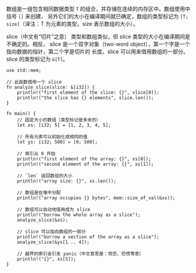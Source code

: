 数组是一组包含相同数据类型 `T` 的组合，并存储在连续的内存区中。数组使用中括号 `[]` 来创建，
另外它们的大小在编译期间就已确定，数组的类型标记为 `[T; size]`（译注：T 为元素的类型，size
表示数组的大小）。

slice（中文有“切片”之意） 类型和数组类似，但 slice 类型的大小在编译期间是不确定的。相反，
slice 是一个双字对象（two-word object），第一个字是一个指向数据的指针，第二个字是切片的
长度。slice 可以用来借用数组的一部分。slice 的类型标记为 `&[T]`。

```rust,editable
use std::mem;

// 此函数借用一个 slice
fn analyze_slice(slice: &[i32]) {
    println!("first element of the slice: {}", slice[0]);
    println!("the slice has {} elements", slice.len());
}

fn main() {
    // 固定大小的数组（类型标记是多余的）
    let xs: [i32; 5] = [1, 2, 3, 4, 5];

    // 所有元素可以初始化成相同的值
    let ys: [i32; 500] = [0; 500];

    // 索引从 0 开始
    println!("first element of the array: {}", xs[0]);
    println!("second element of the array: {}", xs[1]);

    // `len` 返回数组的大小
    println!("array size: {}", xs.len());

    // 数组是在堆中分配
    println!("array occupies {} bytes", mem::size_of_val(&xs));

    // 数组可以自动地借用成为 slice
    println!("borrow the whole array as a slice");
    analyze_slice(&xs);

    // slice 可以指向数组的一部分
    println!("borrow a section of the array as a slice");
    analyze_slice(&ys[1 .. 4]);

    // 越界的索引会引发 panic（中文意思是：惊恐、恐慌等意）
    println!("{}", xs[5]);
}
```
